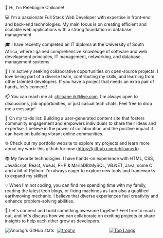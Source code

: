 👋 Hi, I'm Relebogile Chiloane! 

💻 I'm a passionate Full Stack Web Developer with expertise in front-end and back-end technologies. My main focus is on creating efficient and scalable web applications with a strong foundation in database management.

🎓 I have recently completed an IT diploma at the University of South Africa, where I gained comprehensive knowledge of software and web development principles, IT management, networking, and database management systems.

🌟 I'm actively seeking collaborative opportunities on open-source projects. I love being part of a diverse team, contributing my skills, and learning from other talented developers. If you have a project that needs an extra pair of hands, let's connect!

📫 You can reach me at: chiloane.rk@live.com. I'm always open to discussions, job opportunities, or just casual tech chats. Feel free to drop me a message!

🚀 On my to-do list: Building a user-generated content site that fosters community engagement and empowers individuals to share their ideas and expertise. I believe in the power of collaboration and the positive impact it can have on building vibrant online communities.

🌐 Check out my portfolio website to explore my projects and learn more about my work: this github for now (https://github.com/chiloanerk)

📚 My favorite technologies: I have hands-on experience with HTML, CSS, JavaScript, React, VueJs, PHP & MariaDB/MySQL, VB.NET, Java, some C and a bit of Python. I'm always eager to explore new tools and frameworks to expand my skillset.

💡 When I'm not coding, you can find me spending time with my family, reading the latest tech blogs, or fixing machines as I am also a qualified earthmoving mechanic. I believe that diverse experiences fuel creativity and enhance problem-solving abilities.

🌈 Let's connect and build something awesome together! Feel free to reach out, and let's discuss how we can collaborate on exciting projects or share insights to help each other grow as developers.


<div style="display: grid; grid-template-columns: repeat(3, 1fr); gap: 10px;">
  <div>
    <img src="https://github-readme-stats.vercel.app/api?username=chiloanerk&count_private=true&hide=stars,prs,issues,contribs" alt="Anurag's GitHub stats" />
  </div>
  <div>
    <a href="https://github.com/ryo-ma/github-profile-trophy">
      <img src="https://github-profile-trophy.vercel.app/?username=chiloanerk&title=Followers,Commits,Joined2020,Repositories" alt="trophy" />
    </a>
  </div>
  <div>
    <a href="https://github.com/anuraghazra/github-readme-stats">
      <img src="https://github-readme-stats.vercel.app/api/top-langs/?username=chiloanerk" alt="Top Langs" />
    </a>
  </div>
</div>

